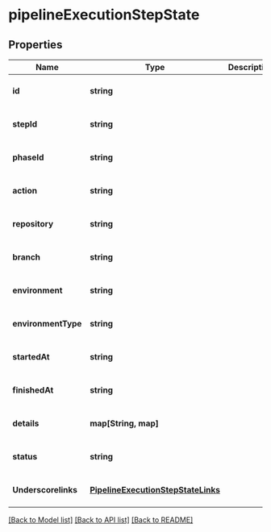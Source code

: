 # pipelineExecutionStepState

## Properties
Name | Type | Description | Notes
------------ | ------------- | ------------- | -------------
**id** | **string** |  | [optional] [default to null]
**stepId** | **string** |  | [optional] [default to null]
**phaseId** | **string** |  | [optional] [default to null]
**action** | **string** |  | [optional] [default to null]
**repository** | **string** |  | [optional] [default to null]
**branch** | **string** |  | [optional] [default to null]
**environment** | **string** |  | [optional] [default to null]
**environmentType** | **string** |  | [optional] [default to null]
**startedAt** | **string** |  | [optional] [default to null]
**finishedAt** | **string** |  | [optional] [default to null]
**details** | **map[String, map]** |  | [optional] [default to null]
**status** | **string** |  | [optional] [default to null]
**Underscorelinks** | [**PipelineExecutionStepStateLinks**](PipelineExecutionStepStateLinks.md) |  | [optional] [default to null]

[[Back to Model list]](../README.md#documentation-for-models) [[Back to API list]](../README.md#documentation-for-api-endpoints) [[Back to README]](../README.md)


